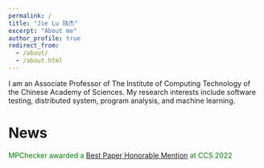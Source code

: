 ```yaml
---
permalink: /
title: "Jie Lu 陆杰"
excerpt: "About me"
author_profile: true
redirect_from: 
  - /about/
  - /about.html
---
```


I am an  Associate Professor of  The Institute of Computing Technology of the Chinese Academy of Sciences. My research interests include software testing, distributed system, program analysis, and machine learning.

News
======

<font color=green>MPChecker  awarded a [Best Paper Honorable Mention](https://www.sigsac.org/ccs/CCS2022/program/awards.html) at CCS 2022 </font>
